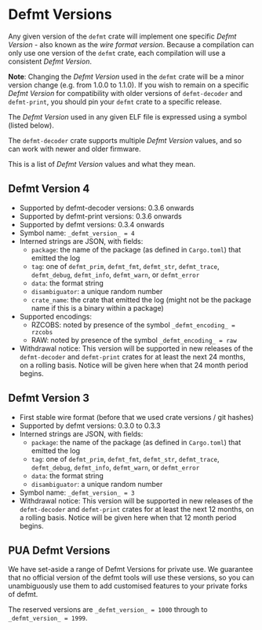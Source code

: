 # Defmt Versions

Any given version of the `defmt` crate will implement one specific *Defmt
Version* - also known as the *wire format version*. Because a compilation can
only use one version of the `defmt` crate, each compilation will use a
consistent *Defmt Version*.

**Note**: Changing the *Defmt Version* used in the `defmt` crate will be a minor version change (e.g. from 1.0.0 to 1.1.0). If you wish to remain on a specific *Defmt Version* for compatibility with older versions of `defmt-decoder` and `defmt-print`, you should pin your `defmt` crate to a specific release.

The *Defmt Version* used in any given ELF file is expressed using a symbol (listed below).

The `defmt-decoder` crate supports multiple *Defmt Version* values, and so can
work with newer and older firmware.

This is a list of *Defmt Version* values and what they mean.

## Defmt Version 4

- Supported by defmt-decoder versions: 0.3.6 onwards
- Supported by defmt-print versions: 0.3.6 onwards
- Supported by defmt versions: 0.3.4 onwards
- Symbol name: `_defmt_version_ = 4`
- Interned strings are JSON, with fields:
  - `package`: the name of the package (as defined in `Cargo.toml`) that emitted the log
  - `tag`: one of `defmt_prim`, `defmt_fmt`, `defmt_str`, `defmt_trace`, `defmt_debug`, `defmt_info`, `defmt_warn`, or `defmt_error`
  - `data`: the format string
  - `disambiguator`: a unique random number
  - `crate_name`: the crate that emitted the log (might not be the package name if this is a binary within a package)
- Supported encodings:
  - RZCOBS: noted by presence of the symbol `_defmt_encoding_ = rzcobs`
  - RAW: noted by presence of the symbol `_defmt_encoding_ = raw`
- Withdrawal notice: This version will be supported in new releases of the `defmt-decoder` and `defmt-print` crates for at least the next 24 months, on a rolling basis. Notice will be given here when that 24 month period begins.

## Defmt Version 3

- First stable wire format (before that we used crate versions / git hashes)
- Supported by defmt versions: 0.3.0 to 0.3.3
- Interned strings are JSON, with fields:
  - `package`: the name of the package (as defined in `Cargo.toml`) that emitted the log
  - `tag`: one of `defmt_prim`, `defmt_fmt`, `defmt_str`, `defmt_trace`, `defmt_debug`, `defmt_info`, `defmt_warn`, or `defmt_error`
  - `data`: the format string
  - `disambiguator`: a unique random number
- Symbol name: `_defmt_version_ = 3`
- Withdrawal notice: This version will be supported in new releases of the `defmt-decoder` and `defmt-print` crates for at least the next 12 months, on a rolling basis. Notice will be given here when that 12 month period begins.

## PUA Defmt Versions

We have set-aside a range of Defmt Versions for private use. We guarantee that no official version of the defmt tools will use these versions, so you can unambiguously use them to add customised features to your private forks of defmt.

The reserved versions are `_defmt_version_ = 1000` through to `_defmt_version_ = 1999`.
